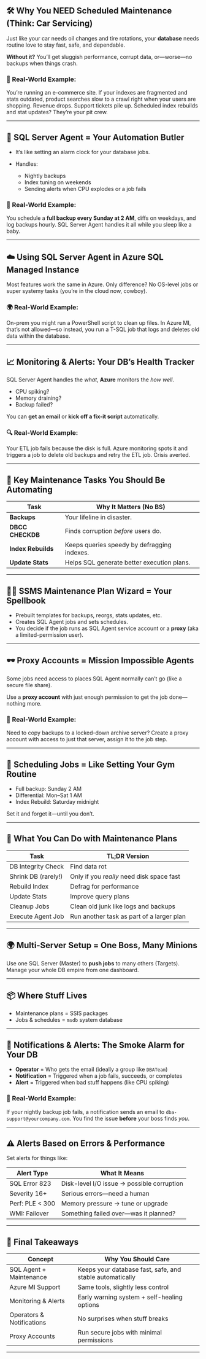 ## 🛠️ **Why You NEED Scheduled Maintenance (Think: Car Servicing)**

Just like your car needs oil changes and tire rotations, your **database** needs routine love to stay fast, safe, and dependable.

**Without it?** You’ll get sluggish performance, corrupt data, or—worse—no backups when things crash.

### 🔄 Real-World Example:

You’re running an e-commerce site. If your indexes are fragmented and stats outdated, product searches slow to a crawl right when your users are shopping. Revenue drops. Support tickets pile up.
Scheduled index rebuilds and stat updates? They’re your pit crew.

---

## 🤖 **SQL Server Agent = Your Automation Butler**

- It’s like setting an alarm clock for your database jobs.
- Handles:

  - Nightly backups
  - Index tuning on weekends
  - Sending alerts when CPU explodes or a job fails

### 🔧 Real-World Example:

You schedule a **full backup every Sunday at 2 AM**, diffs on weekdays, and log backups hourly.
SQL Server Agent handles it all while you sleep like a baby.

---

## ☁️ **Using SQL Server Agent in Azure SQL Managed Instance**

Most features work the same in Azure. Only difference?
No OS-level jobs or super systemy tasks (you’re in the cloud now, cowboy).

### 🌍 Real-World Example:

On-prem you might run a PowerShell script to clean up files.
In Azure MI, that’s not allowed—so instead, you run a T-SQL job that logs and deletes old data within the database.

---

## 📈 **Monitoring & Alerts: Your DB’s Health Tracker**

SQL Server Agent handles the _what_, **Azure** monitors the _how well_.

- CPU spiking?
- Memory draining?
- Backup failed?

You can **get an email** or **kick off a fix-it script** automatically.

### 🔍 Real-World Example:

Your ETL job fails because the disk is full.
Azure monitoring spots it and triggers a job to delete old backups and retry the ETL job. Crisis averted.

---

## 🔂 **Key Maintenance Tasks You Should Be Automating**

| Task               | Why It Matters (No BS)                      |
| ------------------ | ------------------------------------------- |
| **Backups**        | Your lifeline in disaster.                  |
| **DBCC CHECKDB**   | Finds corruption _before_ users do.         |
| **Index Rebuilds** | Keeps queries speedy by defragging indexes. |
| **Update Stats**   | Helps SQL generate better execution plans.  |

---

## 🧙‍♂️ **SSMS Maintenance Plan Wizard = Your Spellbook**

- Prebuilt templates for backups, reorgs, stats updates, etc.
- Creates SQL Agent jobs and sets schedules.
- You decide if the job runs as SQL Agent service account or a **proxy** (aka a limited-permission user).

---

## 🕶️ **Proxy Accounts = Mission Impossible Agents**

Some jobs need access to places SQL Agent normally can’t go (like a secure file share).

Use a **proxy account** with just enough permission to get the job done—nothing more.

### 💼 Real-World Example:

Need to copy backups to a locked-down archive server?
Create a proxy account with access to just that server, assign it to the job step.

---

## 📅 **Scheduling Jobs = Like Setting Your Gym Routine**

- Full backup: Sunday 2 AM
- Differential: Mon–Sat 1 AM
- Index Rebuild: Saturday midnight

Set it and forget it—until you don’t.

---

## 🧰 **What You Can Do with Maintenance Plans**

| Task                | TL;DR Version                             |
| ------------------- | ----------------------------------------- |
| DB Integrity Check  | Find data rot                             |
| Shrink DB (rarely!) | Only if you _really_ need disk space fast |
| Rebuild Index       | Defrag for performance                    |
| Update Stats        | Improve query plans                       |
| Cleanup Jobs        | Clean old junk like logs and backups      |
| Execute Agent Job   | Run another task as part of a larger plan |

---

## 🌍 **Multi-Server Setup = One Boss, Many Minions**

Use one SQL Server (Master) to **push jobs** to many others (Targets).
Manage your whole DB empire from one dashboard.

---

## 📦 **Where Stuff Lives**

- Maintenance plans = SSIS packages
- Jobs & schedules = `msdb` system database

---

## 📣 **Notifications & Alerts: The Smoke Alarm for Your DB**

- **Operator** = Who gets the email (ideally a group like `DBATeam`)
- **Notification** = Triggered when a job fails, succeeds, or completes
- **Alert** = Triggered when bad stuff happens (like CPU spiking)

### 🚨 Real-World Example:

If your nightly backup job fails, a notification sends an email to `dba-support@yourcompany.com`.
You find the issue **before** your boss finds _you_.

---

## ⚠️ **Alerts Based on Errors & Performance**

Set alerts for things like:

| Alert Type      | What It Means                              |
| --------------- | ------------------------------------------ |
| SQL Error 823   | Disk-level I/O issue → possible corruption |
| Severity 16+    | Serious errors—need a human                |
| Perf: PLE < 300 | Memory pressure → tune or upgrade          |
| WMI: Failover   | Something failed over—was it planned?      |

---

## 🧠 **Final Takeaways**

| Concept                   | Why You Should Care                                      |
| ------------------------- | -------------------------------------------------------- |
| SQL Agent + Maintenance   | Keeps your database fast, safe, and stable automatically |
| Azure MI Support          | Same tools, slightly less control                        |
| Monitoring & Alerts       | Early warning system + self-healing options              |
| Operators & Notifications | No surprises when stuff breaks                           |
| Proxy Accounts            | Run secure jobs with minimal permissions                 |

---
